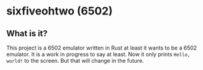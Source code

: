 # sixfiveohtwo (6502)

## What is it?

This project is a 6502 emulator written in Rust at least it wants to be a 6502 emulator. It is a work in progress to say at least. Now it only prints `Hello, world!` to the screen. But that will change in the future.

